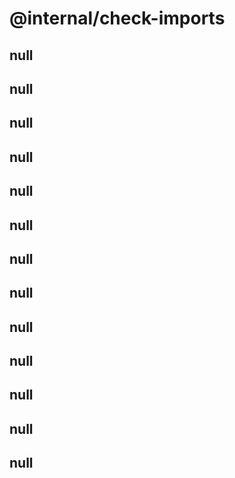 # @internal/check-imports

## null

## null

## null

## null

## null

## null

## null

## null

## null

## null

## null

## null

## null
